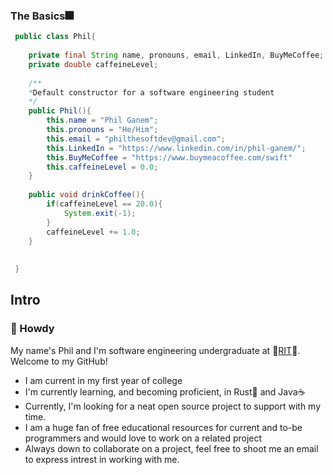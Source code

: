 ### The Basics🎆
```java
 public class Phil{
 	
	private final String name, pronouns, email, LinkedIn, BuyMeCoffee;
	private double caffeineLevel; 
	
 	/**
	*Default constructor for a software engineering student
	*/
	public Phil(){
 		this.name = "Phil Ganem";
		this.pronouns = "He/Him";
		this.email = "philthesoftdev@gmail.com";
		this.LinkedIn = "https://www.linkedin.com/in/phil-ganem/";
 		this.BuyMeCoffee = "https://www.buymeacoffee.com/swift"
		this.caffeineLevel = 0.0;
	}
	
	public void drinkCoffee(){
		if(caffeineLevel == 20.0){
			System.exit(-1);
		}
		caffeineLevel += 1.0;
	}
	
 
 }
 ```
## Intro
### 🤠 Howdy 
My name's Phil and I'm software engineering undergraduate at 🐯<a href="https://www.rit.edu/">RIT</a>🐯. Welcome to my GitHub!
- I am current in my first year of college
- I'm currently learning, and becoming proficient, in Rust🦀 and Java☕
- Currently, I'm looking for a neat open source project to support with my time.
- I am a huge fan of free educational resources for current and to-be programmers and would love to work on a related project
- Always down to collaborate on a project, feel free to shoot me an email to express intrest in working with me.

<!--
**SwiftWindz/SwiftWindz** is a ✨ _special_ ✨ repository because its `README.md` (this file) appears on your GitHub profile.
